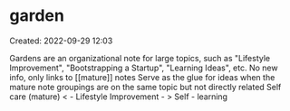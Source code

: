 # garden
Created: 2022-09-29 12:03

Gardens are an organizational note for large topics, such as "Lifestyle Improvement", "Bootstrapping a Startup", "Learning Ideas", etc.
No new info, only links to [[mature]] notes
Serve as the glue for ideas when the mature note groupings are on the same topic but not directly related
Self care (mature) < - Lifestyle Improvement - > Self - learning